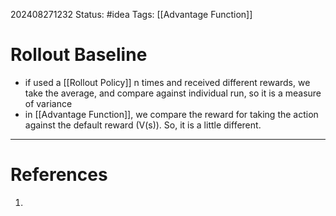 202408271232
Status: #idea
Tags: [[Advantage Function]]

# Rollout Baseline

- if used a [[Rollout Policy]] n times and received different rewards, we take the average, and compare against individual run, so it is a measure of variance
- in [[Advantage Function]], we compare the reward for taking the action against the default reward (V(s)). So, it is a little different. 
---
# References

1. 